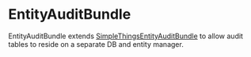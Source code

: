 # EntityAuditBundle
EntityAuditBundle extends [SimpleThingsEntityAuditBundle](https://github.com/simplethings/EntityAudit) to allow audit tables to reside on a separate DB and entity manager.
